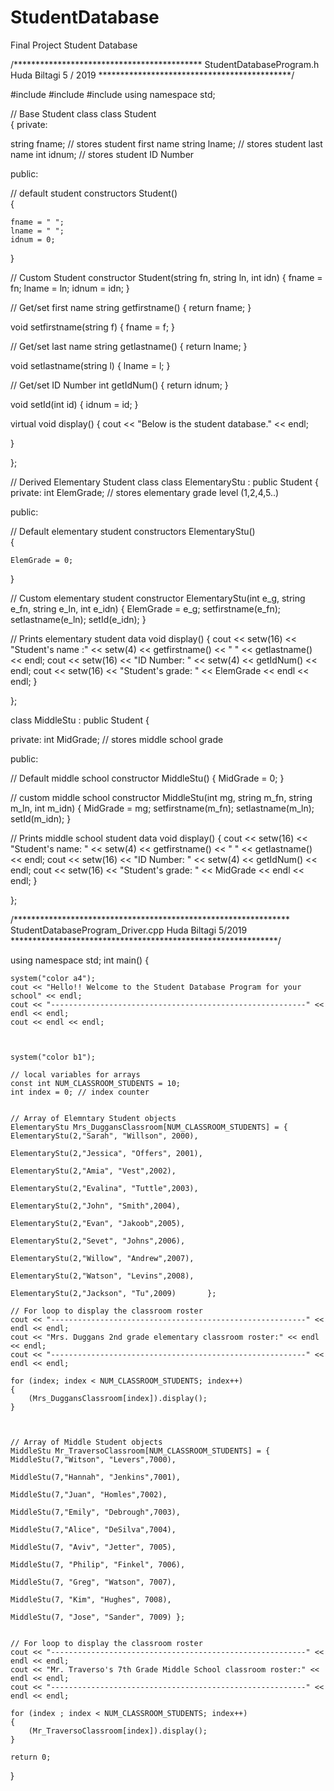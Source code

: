 # StudentDatabase
Final Project Student Database


/*******************************************
StudentDatabaseProgram.h
Huda Biltagi
5 / 2019
********************************************/

#include<iostream>
#include<string>
#include<iomanip>
using namespace std;

// Base Student class
class Student  
{
private:

string fname;	// stores student first name
string lname;	// stores student last name
int	idnum;		// stores student ID Number

public:

// default student constructors 
Student()	
{
	
	fname = " ";
	lname = " ";
	idnum = 0;
		
}

// Custom Student constructor
Student(string fn, string ln, int idn) 
{
	fname = fn;
	lname = ln;
	idnum = idn;
}

// Get/set first name 
string getfirstname()
{
	return fname;
}

void setfirstname(string f)
{
	fname = f;
}

// Get/set last name 
string getlastname()
{
	return lname;
}

void setlastname(string l)
{
	lname = l;
}

// Get/set ID Number 
int getIdNum()
{
	return idnum;
}

void setId(int id)
{
	idnum = id;
}


virtual void display()
{
	cout << "Below is the student database." << endl;
	
}
	
};

// Derived Elementary Student class
class ElementaryStu : public Student
{
private:
int ElemGrade;   // stores elementary grade level (1,2,4,5..)

public:

// Default elementary student constructors 
ElementaryStu()	 
{

	ElemGrade = 0;
}
	
// Custom elementary student constructor
ElementaryStu(int e_g, string e_fn, string e_ln, int e_idn)
{
	ElemGrade = e_g;
	setfirstname(e_fn);
	setlastname(e_ln);
	setId(e_idn);
}

// Prints elementary student data
 void display()
{
	cout << setw(16) << "Student's name :" << setw(4) << getfirstname() << "  " << getlastname() << endl;
	cout << setw(16) << "ID Number: " << setw(4) << getIdNum() << endl;
	cout << setw(16) << "Student's grade: "  << ElemGrade << endl << endl;
} 

};

class MiddleStu : public Student
{

private:
int MidGrade;	// stores middle school grade

public:

// Default middle school constructor
MiddleStu()	
{
	MidGrade = 0;
}

// custom middle school constructor
MiddleStu(int mg, string m_fn, string m_ln, int m_idn) 
{
	MidGrade = mg;
	setfirstname(m_fn);
	setlastname(m_ln);
	setId(m_idn);
}

// Prints middle school student data
 void display()
{
	cout << setw(16) << "Student's name: " << setw(4) << getfirstname() << "  " << getlastname() << endl;
	cout << setw(16) << "ID Number: " << setw(4)  << getIdNum() << endl;
	cout << setw(16) << "Student's grade: "  << MidGrade << endl << endl;
}

};


/***************************************************************
StudentDatabaseProgram_Driver.cpp
Huda Biltagi
 5/2019
*************************************************************/

using namespace std;
int main()
{

	system("color a4");
	cout << "Hello!! Welcome to the Student Database Program for your school" << endl;
	cout << "---------------------------------------------------------" << endl << endl;
	cout << endl << endl;



	system("color b1");

	// local variables for arrays
	const int NUM_CLASSROOM_STUDENTS = 10;
	int index = 0; // index counter


	// Array of Elemntary Student objects
	ElementaryStu Mrs_DuggansClassroom[NUM_CLASSROOM_STUDENTS] = {	ElementaryStu(2,"Sarah", "Willson", 2000),
																										ElementaryStu(2,"Jessica", "Offers", 2001),
																										ElementaryStu(2,"Amia", "Vest",2002),
																										ElementaryStu(2,"Evalina", "Tuttle",2003),
																										ElementaryStu(2,"John", "Smith",2004),
																										ElementaryStu(2,"Evan", "Jakoob",2005),
																										ElementaryStu(2,"Sevet", "Johns",2006),
																										ElementaryStu(2,"Willow", "Andrew",2007),
																										ElementaryStu(2,"Watson", "Levins",2008),
																										ElementaryStu(2,"Jackson", "Tu",2009)		};

	// For loop to display the classroom roster
	cout << "---------------------------------------------------------" << endl << endl;
	cout << "Mrs. Duggans 2nd grade elementary classroom roster:" << endl << endl;
	cout << "---------------------------------------------------------" << endl << endl;
	
	for (index; index < NUM_CLASSROOM_STUDENTS; index++)
	{
		(Mrs_DuggansClassroom[index]).display();
	}



	// Array of Middle Student objects
	MiddleStu Mr_TraversoClassroom[NUM_CLASSROOM_STUDENTS] = { 	 MiddleStu(7,"Witson", "Levers",7000),
																										MiddleStu(7,"Hannah", "Jenkins",7001),
																										MiddleStu(7,"Juan", "Homles",7002),
																										MiddleStu(7,"Emily", "Debrough",7003),
																										MiddleStu(7,"Alice", "DeSilva",7004),
																										MiddleStu(7, "Aviv", "Jetter", 7005),
																										MiddleStu(7, "Philip", "Finkel", 7006),
																										MiddleStu(7, "Greg", "Watson", 7007),
																										MiddleStu(7, "Kim", "Hughes", 7008),
																										MiddleStu(7, "Jose", "Sander", 7009) };


	// For loop to display the classroom roster
	cout << "---------------------------------------------------------" << endl << endl;
	cout << "Mr. Traverso's 7th Grade Middle School classroom roster:" << endl << endl;
	cout << "---------------------------------------------------------" << endl << endl;

	for (index ; index < NUM_CLASSROOM_STUDENTS; index++)
	{
		(Mr_TraversoClassroom[index]).display();
	}

	return 0;
}





     
